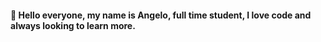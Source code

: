 #### 👋 Hello everyone, my name is Angelo, full time student, I love code and always looking to learn more.

<!--
**ElGoTa-sa/ElGota-sa** is a ✨ _special_ ✨ repository because its `README.md` (this file) appears on your GitHub profile.


